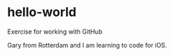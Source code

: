 # hello-world
Exercise for working with GitHub

Gary from Rotterdam and I am learning to code for iOS. 
